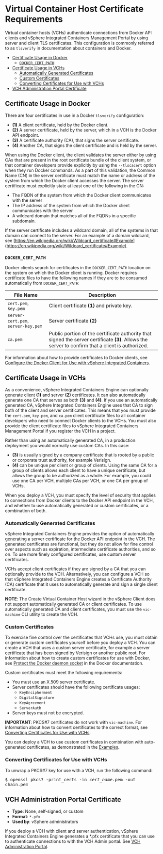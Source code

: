 # Virtual Container Host Certificate Requirements #

Virtual container hosts (VCHs) authenticate connections from Docker API clients and vSphere Integrated Containers Management Portal by using server and client TLS certificates. This configuration is commonly referred to as `tlsverify` in documentation about containers and Docker. 

- [Certificate Usage in Docker](#docker_certs)
  - [`DOCKER_CERT_PATH`](#dockercertpath)
- [Certificate Usage in VCHs](#vch_cert_use)
  - [Automatically Generated Certificates](#auto)
  - [Custom Certificates](#custom)
  - [Converting Certificates for Use with VCHs](#convertcerts)
- [VCH Administration Portal Certificate](#vch_admin)

## Certificate Usage in Docker <a id="docker_certs"></a>

There are four certificates in use in a Docker `tlsverify` configuration:

- **(1)** A client certificate, held by the Docker client.
- **(2)** A server certificate, held by the server, which in a VCH is the Docker API endpoint.
- **(3)** A certificate authority (CA), that signs the server certificate.
- **(4)** Another CA, that signs the client certificate and is held by the server.

When using the Docker client, the client validates the server either by using CAs that are present in the root certificate bundle of the client system, or that container developers provide explicitly by using the `--tlscacert` option when they run Docker commands. As a part of this validation, the Common Name (CN) in the server certificate must match the name or address of the system from which the Docker client accesses the server. The server certificate must explicitly state at least one of the following in the CN:

- The FQDN of the system from which the Docker client communicates with the server
- The IP address of the system from which the Docker client communicates  with the server
- A wildcard domain that matches all of the FQDNs in a specific subdomain. 

If the server certificate includes a wildcard domain, all of the systems in that domain can connect to the server. For an example of a domain wildcard, see [https://en.wikipedia.org/wiki/Wildcard_certificate#Example](https://en.wikipedia.org/wiki/Wildcard_certificate#Example).


### `DOCKER_CERT_PATH` <a id="dockercertpath"></a>

Docker clients search for certificates in the `DOCKER_CERT_PATH` location on the system on which the Docker client is running. Docker requires certificate files to have the following names if they are to be  consumed automatically from `DOCKER_CERT_PATH`:

|**File Name**|**Description**|
|---|---|
|`cert.pem`, `key.pem`|Client certificate **(1)** and private key.|
|`server-cert.pem`, `server-key.pem`|Server certificate **(2)**|
|`ca.pem`|Public portion of the certificate authority that signed the server certificate **(3)**. Allows the server to confirm that a client is authorized.|

For information about how to provide certificates to Docker clients, see [Configure the Docker Client for Use with vSphere Integrated Containers](../vic_app_dev/configure_docker_client.md).

## Certificate Usage in VCHs <a id="vch_cert_use"></a>

As a convenience, vSphere Integrated Containers Engine can optionally generate client **(1)** and server **(2)** certificates. It can also  automatically generate one CA that serves as both **(3)** and **(4)**. If you use an automatically generated CA, vSphere Integrated Containers Engine uses that CA to sign both of the client and server certificates. This means that you must provide the `cert.pem`, `key.pem`, and `ca.pem` client certificate files to all container developers who need to connect Docker clients to the VCHs. You must also provide the client certificate files to vSphere Integrated Containers Management Portal if you register the VCH in a project.

Rather than using an automatically generated CA, in a production deployment you would normally use custom CAs. In this case:

- **(3)** is usually signed by a company certificate that is rooted by a public or corporate trust authority, for example Verisign. 
- **(4)** can be unique per client or group of clients. Using the same CA for a group of clients allows each client to have a unique certificate, but allows the group to be authorized as a whole. For example, you could use one CA per VCH, multiple CAs per VCH, or one CA per group of VCHs.

When you deploy a VCH, you must specify the level of security that applies to connections from Docker clients to the Docker API endpoint in the VCH, and whether to use automatically generated or custom certificates, or a combination of both. 

### Automatically Generated Certificates <a id="auto"></a>

vSphere Integrated Containers Engine provides the option of automatically generating a server certificate for the Docker API endpoint in the VCH. The generated certificates are functional, but they do not allow for fine control over aspects such as expiration, intermediate certificate authorities, and so on. To use more finely configured certificates, use custom server certificates.

VCHs accept client certificates if they are signed by a CA that you  can optionally provide to the VCH. Alternatively, you can configure a VCH so that vSphere Integrated Containers Engine creates a Certificate Authority (CA) certificate that it uses to automatically generate and sign a single client certificate.

**NOTE**: The Create Virtual Container Host wizard in the vSphere Client does not support automatically generated CA or client certificates. To use automatically generated CA and client certificates, you must use the `vic-machine` CLI utility to create the VCH.

### Custom Certificates <a id="custom"></a>

To exercise fine control over the certificates that VCHs use, you must obtain or generate custom certificates yourself before you deploy a VCH. You can create a VCH that uses a custom server certificate, for example  a server certificate that has been signed by Verisign or another public root. For information about how to create custom certificates for use with Docker, see [Protect the Docker daemon socket](https://docs.docker.com/engine/security/https/) in the Docker documentation. 

Custom certificates must meet the following requirements:

- You must use an X.509 server certificate.
- Server certificates should have the following certificate usages:
  - `KeyEncipherment`
  - `DigitalSignature`
  - `KeyAgreement`
  - `ServerAuth`
- Server keys must not be encrypted.

**IMPORTANT**: PKCS#7 certificates do not work with `vic-machine`. For information about how to convert certificates to the correct format, see [Converting Certificates for Use with VCHs](vic_cert_reqs.md#convertcerts). 

You can deploy a VCH to use custom certificates in combination with auto-generated certificates, as demonstrated in the [Examples](vch_cert_options.md#examples).

### Converting Certificates for Use with VCHs <a id="convertcerts"></a>

To unwrap a PKCS#7 key for use with a VCH, run the following command: <pre>$ openssl pkcs7 -print_certs -in <i>cert_name</i>.pem -out chain.pem</pre>

## VCH Administration Portal Certificate <a id="vch_admin"></a>

- **Type**: None, self-signed, or custom
- **Format**: `*.pfx`
- **Used by**: vSphere administrators

If you deploy a VCH with client and server authentication, vSphere Integrated Containers Engine generates a *.pfx certificate that you can use to authenticate connections to with the VCH Admin portal. See [VCH Administration Portal](access_vicadmin.md).